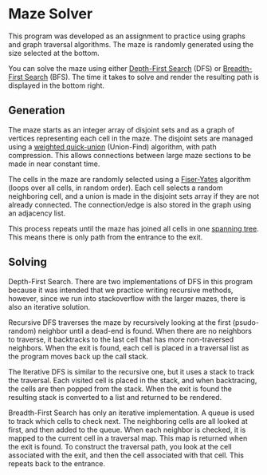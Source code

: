 # Maze Solver
This program was developed as an assignment to practice using graphs and
graph traversal algorithms. The maze is randomly generated using the size
selected at the bottom.

You can solve the maze using either [Depth-First Search](https://en.wikipedia.org/wiki/Depth-first_search) (DFS) or
[Breadth-First Search](https://en.wikipedia.org/wiki/Breadth-first_search) (BFS). The time it takes to solve and render
the resulting path is displayed in the bottom right.

## Generation
The maze starts as an integer array of disjoint sets and as a graph of vertices 
representing each cell in the maze. The disjoint sets are managed using a [weighted 
quick-union](https://medium.com/@dhaneshchaudhary99/union-find-by-rank-and-path-compression-5f461a5b9839)
(Union-Find) algorithm, with path compression. This allows connections 
between large maze sections to be made in near constant time.

The cells in the maze are randomly selected using a [Fiser-Yates](https://en.wikipedia.org/wiki/Fisher%E2%80%93Yates_shuffle)
algorithm (loops over all cells, in random order). Each cell selects a random neighboring
cell, and a union is made in the disjoint sets array if they are not already 
connected. The connection/edge is also stored in the graph using an adjacency list.

This process repeats until the maze has joined all cells in one [spanning tree](https://en.wikipedia.org/wiki/Spanning_tree). 
This means there is only path from the entrance to the exit. 

## Solving

Depth-First Search. There are two implementations of DFS in this program because
it was intended that we practice writing recursive methods, however, since we run 
into stackoverflow with the larger mazes, there is also an iterative solution.

Recursive DFS traverses the maze by recursively looking at the first (psudo-random)
neighbor until a dead-end is found. When there are no neighbors to traverse, it 
backtracks to the last cell that has more non-traversed neighbors. When the exit is found,
each cell is placed in a traversal list as the program moves back up the call stack.

The Iterative DFS is similar to the recursive one, but it uses a stack to track the 
traversal. Each visited cell is placed in the stack, and when backtracing, the cells 
are then popped from the stack. When the exit is found the resulting stack is converted
to a list and returned to be rendered.

Breadth-First Search has only an iterative implementation. A queue is used to track which
cells to check next. The neighboring cells are all looked at first, and then added to the
queue. When each neighbor is checked, it is mapped to the current cell in a traversal map. 
This map is returned when the exit is found. To construct the traversal path, you
look at the cell associated with the exit, and then the cell associated with that cell.
This repeats back to the entrance.
